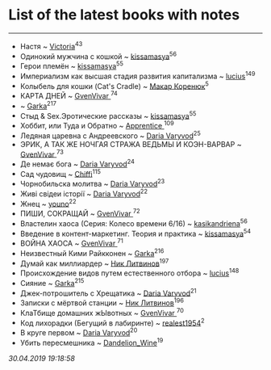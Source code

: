 # List of the latest books with notes
---

* Настя ~ [Victoria](users/113/113794223924688167852-google)<sup>43</sup>
* Одинокий мужчина с кошкой ~ [kissamasya](users/684/68439978-vkontakte)<sup>56</sup>
* Герои племён ~ [kissamasya](users/684/68439978-vkontakte)<sup>55</sup>
* Империализм как высшая стадия развития капитализма ~ [lucius](users/838/83820536-yandex)<sup>149</sup>
* Колыбель для кошки (Cat's Cradle) ~ [Макар Коренюк](users/126/126368737-vkontakte)<sup>5</sup>
* КАРТА ДНЕЙ ~ [GvenVivar ](users/158/158266434925901-facebook)<sup>74</sup>
*  ~ [Garka](users/115/115753719718250012620-google)<sup>217</sup>
* Стыд & Sex.Эротические рассказы ~ [kissamasya](users/684/68439978-vkontakte)<sup>55</sup>
* Хоббит, или Туда и Обратно ~ [Apprentice ](users/528/52821952-vkontakte)<sup>109</sup>
* Ледяная царевна с Андреевского ~ [Daria Varyvod](users/829/829893410524253-facebook)<sup>25</sup>
* ЭРИК, А ТАК ЖЕ НОЧГАЯ СТРАЖА  ВЕДЬМЫ И КОЭН-ВАРВАР ~ [GvenVivar ](users/158/158266434925901-facebook)<sup>73</sup>
* Де немає бога ~ [Daria Varyvod](users/829/829893410524253-facebook)<sup>24</sup>
* Сад чудовищ ~ [Chiffi](users/105/105831994080785626680-google)<sup>115</sup>
* Чорнобильска молитва ~ [Daria Varyvod](users/829/829893410524253-facebook)<sup>23</sup>
* Живі свідеи історії ~ [Daria Varyvod](users/829/829893410524253-facebook)<sup>22</sup>
* Жнец ~ [youno](users/302/302928912-vkontakte)<sup>22</sup>
* ПИШИ, СОКРАЩАЙ ~ [GvenVivar ](users/158/158266434925901-facebook)<sup>72</sup>
* Властелин хаоса (Серия: Колесо времени 6/16) ~ [kasikandriena](users/152/152488954-vkontakte)<sup>56</sup>
* Введение в контент-маркетинг. Теория и практика ~ [kissamasya](users/684/68439978-vkontakte)<sup>54</sup>
* ВОЙНА ХАОСА ~ [GvenVivar ](users/158/158266434925901-facebook)<sup>71</sup>
* Неизвестный Кими Райкконен ~ [Garka](users/115/115753719718250012620-google)<sup>216</sup>
* Думай как миллиардер ~ [Ник Литвинов](users/241/241974816-vkontakte)<sup>197</sup>
* Происхождение видов путем естественного отбора ~ [lucius](users/838/83820536-yandex)<sup>148</sup>
* Сияние ~ [Garka](users/115/115753719718250012620-google)<sup>215</sup>
* Джек-потрошитель с Хрещатика ~ [Daria Varyvod](users/829/829893410524253-facebook)<sup>21</sup>
* Записки с мёртвой станции ~ [Ник Литвинов](users/241/241974816-vkontakte)<sup>196</sup>
* КлаТбище домашних жЫвотных ~ [GvenVivar ](users/158/158266434925901-facebook)<sup>70</sup>
* Код лихорадки (Бегущий в лабиринте) ~ [realest1954](users/439/439398-vkontakte)<sup>2</sup>
* В круге первом ~ [Daria Varyvod](users/829/829893410524253-facebook)<sup>20</sup>
* Убить пересмешника ~ [Dandelion_Wine](users/586/58602788-vkontakte)<sup>19</sup>


_30.04.2019 19:18:58_
